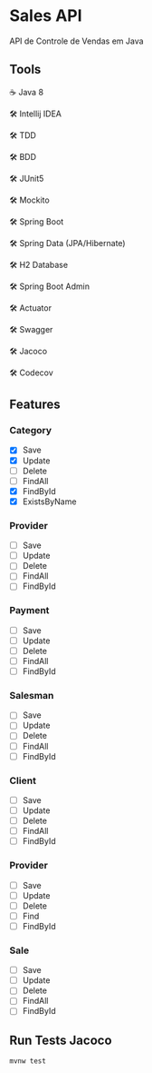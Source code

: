 # Sales API
API de Controle de Vendas em Java

## Tools

:coffee: Java 8

:hammer_and_wrench: Intellij IDEA

:hammer_and_wrench: TDD

:hammer_and_wrench: BDD

:hammer_and_wrench: JUnit5

:hammer_and_wrench: Mockito

:hammer_and_wrench: Spring Boot

:hammer_and_wrench: Spring Data (JPA/Hibernate)

:hammer_and_wrench: H2 Database

:hammer_and_wrench: Spring Boot Admin

:hammer_and_wrench: Actuator

:hammer_and_wrench: Swagger

:hammer_and_wrench: Jacoco

:hammer_and_wrench: Codecov

## Features

### Category

- [X] Save
- [X] Update
- [ ] Delete
- [ ] FindAll
- [X] FindById
- [X] ExistsByName

### Provider

- [ ] Save
- [ ] Update
- [ ] Delete
- [ ] FindAll
- [ ] FindById

### Payment

- [ ] Save
- [ ] Update
- [ ] Delete
- [ ] FindAll
- [ ] FindById

### Salesman

- [ ] Save
- [ ] Update
- [ ] Delete
- [ ] FindAll
- [ ] FindById

### Client

- [ ] Save
- [ ] Update
- [ ] Delete
- [ ] FindAll
- [ ] FindById

### Provider

- [ ] Save
- [ ] Update
- [ ] Delete
- [ ] Find
- [ ] FindById

### Sale

- [ ] Save
- [ ] Update
- [ ] Delete
- [ ] FindAll
- [ ] FindById

## Run Tests Jacoco

```mvnw test```
